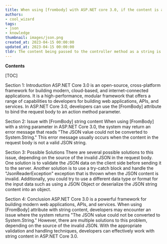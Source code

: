 ```yaml
---
title: When using [frombody] with ASP.NET core 3.0, if the content is a string, you may receive the error message "the JSON value could not be converted to system.string."
authors:
- cool_wizard
tags:
- json
- knowledge
thumbnail: images/json.png
created_at: 2023-04-15 00:00:00
updated_at: 2023-04-15 00:00:00
tldr: The content being passed to the controller method as a string is not in a valid JSON format.
---
```


**Contents**

[TOC]

Section 1: Introduction
ASP.NET Core 3.0 is an open-source, cross-platform framework for building modern, cloud-based, and internet-connected applications. It is a high-performance, modular framework that offers a range of capabilities to developers for building web applications, APIs, and services. In ASP.NET Core 3.0, developers can use the [FromBody] attribute to bind the request body to an action method parameter.

Section 2: Issue with [FromBody] string content 
When using [FromBody] with a string parameter in ASP.NET Core 3.0, the system may return an error message that reads "The JSON value could not be converted to System.String." This error message usually occurs when the content in the request body is not a valid JSON string.

Section 3: Possible Solutions
There are several possible solutions to this issue, depending on the source of the invalid JSON in the request body. One solution is to validate the JSON data on the client side before sending it to the server. Another solution is to use a try-catch block and handle the "JsonReaderException" exception that is thrown when the JSON content is invalid. Additionally, you could try to use a different data type or format for the input data such as using a JSON Object or deserialize the JSON string content into an object.

Section 4: Conclusion
ASP.NET Core 3.0 is a powerful framework for building modern web applications, APIs, and services. When using [FromBody] attribute with string content, developers may encounter an issue where the system returns "The JSON value could not be converted to System.String." However, there are multiple solutions to this problem, depending on the source of the invalid JSON. With the appropriate validation and handling techniques, developers can effectively work with string content in ASP.NET Core 3.0.
